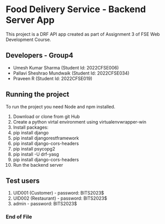 # Food Delivery Service - Backend Server App

This project is a DRF API app created as part of Assignment 3 of FSE Web Development Course.

## Developers - Group4
- Umesh Kumar Sharma (Student Id: 2022CFSE006)
- Pallavi Sheshrao Mundwaik (Student Id: 2022CFSE034)
- Praveen R (Student Id: 2022CFSE019)

## Running the project

To run the project you need Node and npm installed. 

1. Download or clone from git Hub
2. Create a python virtal environment using virtualenvwrapper-win
3. Install packages:
4. pip install django
5. pip install djangorestframework
6. pip install django-cors-headers
7. pip install psycopg2    
8. pip install -U drf-yasg
9. pip install django-cors-headers
10. Run the backend server

## Test users

1. UID001 (Customer) - password: BITS2023$
2. UID002 (Restaurant) - password: BITS2023$
3. admin - password: BITS2023$

### End of File

